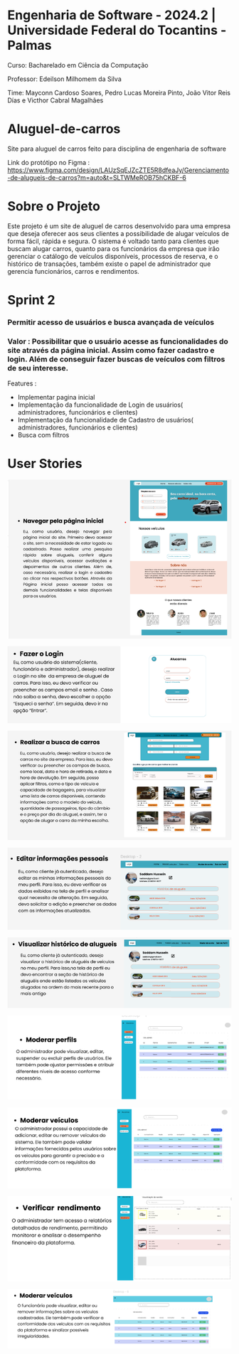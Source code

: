 # Engenharia de Software - 2024.2 | Universidade Federal do Tocantins - Palmas

Curso: Bacharelado em Ciência da Computação

Professor: Edeilson Milhomem da Silva

Time: Mayconn Cardoso Soares, Pedro Lucas Moreira Pinto, João Vitor Reis Días e Victhor Cabral Magalhães

# Aluguel-de-carros
Site para aluguel de carros feito para disciplina de engenharia de software 

Link do protótipo no Figma : https://www.figma.com/design/LAUzSqEJZcZTE5R8dfeaJy/Gerenciamento-de-alugueis-de-carros?m=auto&t=SLTWMeROB75hCKBF-6 

# Sobre o Projeto
Este projeto é um site de aluguel de carros desenvolvido para uma empresa que deseja oferecer aos seus clientes a possibilidade de alugar veículos de forma fácil, rápida e segura. O sistema é voltado tanto para clientes que buscam alugar carros, quanto para os funcionários da empresa que irão gerenciar o catálogo de veículos disponíveis, processos de reserva, e o histórico de transações, também existe o papel de administrador que gerencia funcionários, carros e rendimentos.

# Sprint 2

 ### Permitir acesso de usuários e  busca avançada de veículos 

 ### Valor : Possibilitar que o usuário acesse as funcionalidades do site através da página inicial. Assim como fazer cadastro e login. Além de conseguir fazer buscas de veículos com filtros de seu interesse.

 Features : 
-  Implementar pagina inicial 
- Implementação da funcionalidade de Login de usuários( administradores, funcionários e clientes)
- Implementação da funcionalidade de Cadastro de usuários( administradores, funcionários e clientes)
- Busca com filtros

# User Stories
![User Stories Inicial](user_story/user%20stories%20inicial.png) 

![User Stories](user_story/user%20stories.png) 

![User Stories Busca](user_story/user%20stories%20busca.png) 

![User Stories Editar Perfil](user_story/user%20stories%20editar%20perfil.png) 

![User Stories Histórico](user_story/user%20stories%20historico.png)

![User Stories Moderar Perfil](user_story/user%20stories%20moderar%20perfil.png) 


![User Stories Moderar Veículos](user_story/user%20stories%20moderar%20veiculos.png) 

![User Stories Rendimentos](user_story/user%20stories%20rendimentos.png) 


![User Stories Moderar Veículos Funcionário](user_story/user%20stories%20moderar%20veiculos%20funcionario.png) 
